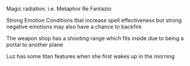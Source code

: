 Magic radiation. i.e. Metaphor Re Fantazio

Strong Emotion Conditions that increase spell effectiveness but strong negative emotions may also have a chance to backfire

The weapon shop has a shooting range which fits inside due to being a portal to another plane

Luz has some titan features when she first wakes up in the morning